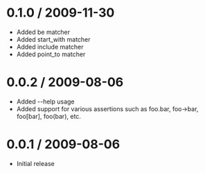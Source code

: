 
0.1.0 / 2009-11-30
==================

  * Added be matcher
  * Added start_with matcher
  * Added include matcher
  * Added point_to matcher

0.0.2 / 2009-08-06
==================

  * Added --help usage
  * Added support for various assertions
    such as foo.bar, foo->bar, foo[bar], foo(bar), etc.

0.0.1 / 2009-08-06
==================
  
  * Initial release